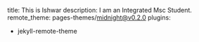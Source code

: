 title: This is Ishwar 
description: I am an Integrated Msc Student.
remote_theme: pages-themes/midnight@v0.2.0
plugins:
  - jekyll-remote-theme

